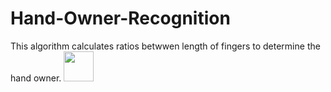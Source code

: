 # Hand-Owner-Recognition

This algorithm calculates ratios betwwen length of fingers to determine the hand owner.
<img src="https://imgur.com/5L8QLnt" width="48">
